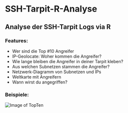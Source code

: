 # SSH-Tarpit-R-Analyse
## Analyse der SSH-Tarpit Logs via R

### Features:
* Wer sind die Top #10 Angreifer
* IP-Geolocate: Woher kommen die Angreifer?
* Wie lange bleiben die Angreifer in deiner Tarpit kleben?
* Aus welchen Subnetzen stammen die Angreifer?
* Netzwerk-Diagramm von Subnetzen und IPs
* Weltkarte mit Angreifern
* Wann wirst du angegriffen?

### Beispiele:
![Image of TopTen](https://github.com/biejay/SSH-Tarpit-R-Analyse/main/R/topten.jpg)
